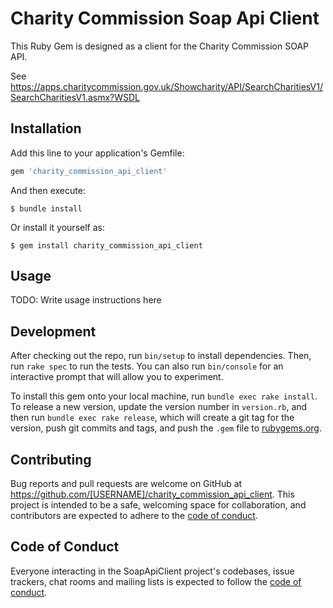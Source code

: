 # Charity Commission Soap Api Client

This Ruby Gem is designed as a client for the Charity Commission SOAP API.

See https://apps.charitycommission.gov.uk/Showcharity/API/SearchCharitiesV1/SearchCharitiesV1.asmx?WSDL

## Installation

Add this line to your application's Gemfile:

```ruby
gem 'charity_commission_api_client'
```

And then execute:

    $ bundle install

Or install it yourself as:

    $ gem install charity_commission_api_client

## Usage

TODO: Write usage instructions here

## Development

After checking out the repo, run `bin/setup` to install dependencies. Then, run `rake spec` to run the tests. You can also run `bin/console` for an interactive prompt that will allow you to experiment.

To install this gem onto your local machine, run `bundle exec rake install`. To release a new version, update the version number in `version.rb`, and then run `bundle exec rake release`, which will create a git tag for the version, push git commits and tags, and push the `.gem` file to [rubygems.org](https://rubygems.org).

## Contributing

Bug reports and pull requests are welcome on GitHub at https://github.com/[USERNAME]/charity_commission_api_client. This project is intended to be a safe, welcoming space for collaboration, and contributors are expected to adhere to the [code of conduct](https://github.com/[USERNAME]/charity_commission_api_client/blob/master/CODE_OF_CONDUCT.md).


## Code of Conduct

Everyone interacting in the SoapApiClient project's codebases, issue trackers, chat rooms and mailing lists is expected to follow the [code of conduct](https://github.com/[USERNAME]/charity_commission_api_client/blob/master/CODE_OF_CONDUCT.md).
